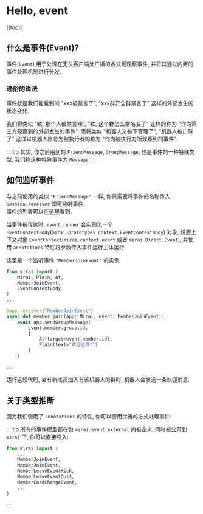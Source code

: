 # Hello, event

[[toc]]

## 什么是事件(Event)?
事件(`Event`) 用于处理在无头客户端处广播的各式可观察事件, 并将其通过内置的事件处理机制进行分发.

### 通俗的说法
事件就是我们能看到的 "xxx被禁言了", "xxx群开全群禁言了" 这样的外部发生的状态变化.

我们将类似 "欸, 那个人被禁言辣", "欸, 这个群怎么群名变了" 这样的称为 "作为第三方观察到的外部发生的事件",
而将类似 "机器人又被下管理了", "机器人被口球了" 这样以机器人账号为被执行者的称为 "作为被执行方所观察到的事件".

::: tip
其实, 你之前用到的 `FriendMessage`, `GroupMessage`,
也是事件的一种特殊类型, 我们称这种特殊事件为 `Message`
:::

## 如何监听事件
与之前使用的类似 `"FriendMessage"` 一样, 你只需要将事件的名称传入 `Session.receiver` 即可监听事件.  
事件的列表可以在[这里](https://github.com/mamoe/mirai-api-http/blob/master/EventType.md)看到.

当事件被传达时, `event_runner` 会实例化一个 `EventContextBody`(`mirai.prototypes.context.EventContextBody`)
对象, 设置上下文对象 `EventContext`(`mirai.context.event` 或者 `mirai.Direct.Event`), 
并使用 `annotations` 特性将参数传入事件运行主体运行.

这里是一个监听事件 `"MemberJoinEvent"` 的实例.
``` python
from mirai import (
    Mirai, Plain, At,
    MemberJoinEvent,
    EventContextBody
)
...

@app.receiver("MemberJoinEvent")
async def member_join(app: Mirai, event: MemberJoinEvent):
    await app.sendGroupMessage(
        event.member.group.id,
        [
            At(target=event.member.id),
            Plain(text="欢迎进群!")
        ]
    )

...
```

运行这段代码, 当有新成员加入有该机器人的群时, 机器人会发送一条欢迎消息.

## 关于类型推断
因为我们使用了 `annotations` 的特性,
你可以使用优雅的方式处理事件:

::: tip
所有的事件模型都在包 `mirai.event.external` 内被定义, 同时被公开到 `mirai` 下, 你可以直接导入:

``` python
from mirai import (
    ...
    MemberJoinEvent,
    MemberJoinEvent,
    MemberLeaveEventKick,
    MemberLeaveEventQuit,
    MemberCardChangeEvent,
    ... 
)
```
:::